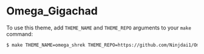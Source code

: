 # Omega_Gigachad

To use this theme, add `THEME_NAME` and `THEME_REPO` arguments to your `make` command:
```bash
$ make THEME_NAME=omega_shrek THEME_REPO=https://github.com/Ninjdai1/Omega_Gigachad.git
```
